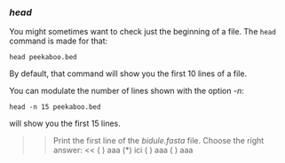 ### *head*

You might sometimes want to check just the beginning of a file.
The `head` command is made for that:

`head peekaboo.bed`

By default, that command will show you the first 10 lines of a file. 

You can modulate the number of lines shown with the option _-n_:

`head -n 15 peekaboo.bed` 

will show you the first 15 lines.


>> Print the first line of the _bidule.fasta_ file. Choose the right answer: <<
( ) aaa
(*) ici
( ) aaa
( ) aaa


